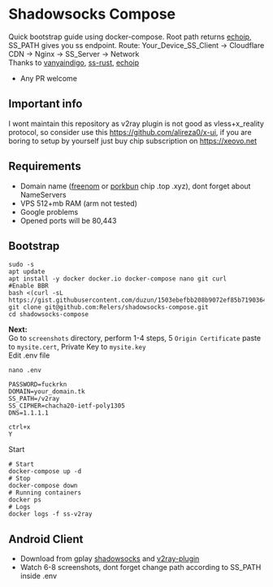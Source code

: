 # Shadowsocks Compose
Quick bootstrap guide using docker-compose. Root path returns [echoip](https://github.com/mpolden/echoip), SS_PATH gives you ss endpoint. 
Route: Your_Device_SS_Client -> Cloudflare CDN -> Nginx -> SS_Server -> Network   
Thanks to [vanyaindigo](https://github.com/vanyaindigo), [ss-rust](https://github.com/shadowsocks/shadowsocks-rust), [echoip](https://github.com/mpolden/echoip)   

* Any PR welcome

## Important info
I wont maintain this repository as v2ray plugin is not good as vless+x_reality protocol, so consider use this https://github.com/alireza0/x-ui, if you are boring to setup by yourself just buy chip subscription on https://xeovo.net

## Requirements

* Domain name ([freenom](https://www.freenom.com/ru/index.html) or [porkbun](https://porkbun.com/) chip .top .xyz), dont forget about NameServers
* VPS 512+mb RAM (arm not tested)
* Google problems
* Opened ports will be 80,443

## Bootstrap

```
sudo -s
apt update
apt install -y docker docker.io docker-compose nano git curl
#Enable BBR
bash <(curl -sL https://gist.githubusercontent.com/duzun/1503ebefbb208b9072ef85b7190364a4/raw/724ed096db887ef7ba80d6685779c433f8f69313/arch_enable_bbr.sh)
git clone git@github.com:Relers/shadowsocks-compose.git
cd shadowsocks-compose
```
**Next:**  
Go to `screenshots` directory, perform 1-4 steps, 5 `Origin Certificate` paste to `mysite.cert`, Private Key to `mysite.key`  
Edit .env file 
```
nano .env

PASSWORD=fuckrkn
DOMAIN=your_domain.tk
SS_PATH=/v2ray
SS_CIPHER=chacha20-ietf-poly1305
DNS=1.1.1.1

ctrl+x
Y
```
Start
```
# Start
docker-compose up -d
# Stop
docker-compose down
# Running containers
docker ps
# Logs
docker logs -f ss-v2ray
```



## Android Client
* Download from gplay [shadowsocks](https://play.google.com/store/apps/details?id=com.github.shadowsocks&hl=ru&gl=US) and [v2ray-plugin](https://play.google.com/store/apps/details?id=com.github.shadowsocks.plugin.v2ray)
* Watch 6-8 screenshots, dont forget change path according to SS_PATH inside .env

